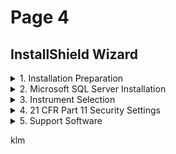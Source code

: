 # Page 4

## ‌InstallShield Wizard

<details>

<summary>1. Installation Preparation</summary>

1. The installation begins with certain preparation steps.\
   ![](../.gitbook/assets/image.png)

</details>

<details>

<summary>2. Microsoft SQL Server Installation</summary>

Using VENUS Software requires access to a Microsoft SQL Server. If the “Microsoft SQL Server 2014 SP2 Express Edition” is not installed at this point, a prompt will be displayed requiring a location and to access information from the Microsoft SQL Server after completion of the software installation.

1.  During installation, a prompt will be displayed asking if the SQL Server 2014 Service Pack 2 (SP2) shal be installed.

    <figure><img src="../.gitbook/assets/image (1).png" alt="" width="267"><figcaption></figcaption></figure>
2. Click \[Yes] to continue. If \[No] is chosen, please prepare the following information to be able to use another SQL Server:
   * Microsoft SQL Server Location
   * Database User Name and Password
3.  Click \[Next >] to continue.

    <figure><img src="../.gitbook/assets/image (2).png" alt="" width="378"><figcaption></figcaption></figure>
4.  Click \[Yes] to continue after the virus protection software and all other applications have been closed.

    <figure><img src="../.gitbook/assets/image (3).png" alt="" width="378"><figcaption></figcaption></figure>
5.  Click \[Yes] to continue.

    <figure><img src="../.gitbook/assets/image (4).png" alt="" width="378"><figcaption></figcaption></figure>
6.  If necessary, change the installation destination and click \[Next >] to continue.

    <figure><img src="../.gitbook/assets/image (5).png" alt="" width="378"><figcaption></figcaption></figure>

</details>

<details>

<summary>3. ‌Instrument Selection</summary>

1. Select the instrument from the dialog shown. This will install one of the following instrument deck layouts as the default layout.
2.  Click \[Next >] to continue.

    <figure><img src="../.gitbook/assets/image (6).png" alt="" width="378"><figcaption></figcaption></figure>
3.  Click \[Install] to continue with the installation process.

    <figure><img src="../.gitbook/assets/image (7).png" alt="" width="378"><figcaption></figcaption></figure>
4.  Specify the laboratory name and click \[Next >] to confirm the name.

    <figure><img src="../.gitbook/assets/image (8).png" alt="" width="378"><figcaption></figcaption></figure>
5. The installation of the VENUS Software will now start.

<img src="../.gitbook/assets/image (9).png" alt="" data-size="original">

\\

</details>

<details>

<summary>4. ‌21 CFR Part 11 Security Settings‌</summary>

1.  The security requirements can be defined in the following screens:

    <figure><img src="../.gitbook/assets/image (10).png" alt="" width="378"><figcaption></figcaption></figure>

    1. **Restrict Functionality by User logon**\
       For more information about the controlled access functionality, refer to Section 2.4 Authentication Systems. The access rights of the current user are monitored. By installation default, it is set to: OFF
    2. **Record (all) File Names in the Runtime Trace**\
       All the linked file names such as deck layout, liquid classes, labware, etc. are logged (Log File) at the end of each method run. By installation default, it is set to: OFF
    3. **Use File Checksums to Validate Files**\
       Verify the checksum of the method and of all the linked files such as the deck layout, liquid classes, labware, etc. If a file is corrupted, the software will detect it. Enable/disable checksum verification of files. By installation default, it is set to: ON If "Record (all) file names in the runtime trace" is selected, the screen shown below is displayed.\\
2.  Click \[Finish] to complete the installation.

    <figure><img src="../.gitbook/assets/image (11).png" alt="" width="378"><figcaption></figcaption></figure>
3.  Select the security requirements that are needed and click \[Next >] to continue.\\

    <figure><img src="../.gitbook/assets/image (12).png" alt="" width="378"><figcaption></figcaption></figure>

    1. **Enable Versioning and Validation of Files**\
       By installation default, it is set to: OFF
    2. **Enable Viewing of File History**\
       By installation default, it is set to: OFF\
       If "Enable viewing of file history" is selected, the screen shown below is displayed. 4. Select the security requirements that are needed and click \[Next >] to continue. • Force Audit Trail for All File Changes By installation
4.  Select the security requirements that are needed and click \[Next >] to continue.

    <figure><img src="../.gitbook/assets/image (13).png" alt="" width="378"><figcaption></figcaption></figure>

    1. **Force Audit Trail for All File Changes**\
       By installation default, it is set to: OFF
5.  Click \[Finish] to complete the installation of the VENUS Software.

    <figure><img src="../.gitbook/assets/image (14).png" alt="" width="378"><figcaption></figcaption></figure>

\\

</details>

<details>

<summary>5. ‌Support Software</summary>

After the successful installation of VENUS Software, the installation program for the Hamilton Support Software will start automatically.

1.  Select the labware, libraries and methods which are needed for the daily work by ticking the appropriate boxes. Click \[Next >] to continue.

    <figure><img src="../.gitbook/assets/image (15).png" alt="" width="341"><figcaption></figcaption></figure>
2.  Click \[Install] to begin the installation of the selected features for the Hamilton Support Software.\\

    <figure><img src="../.gitbook/assets/image (16).png" alt="" width="378"><figcaption></figcaption></figure>
3.  The installation of the features will take a few minutes.

    <figure><img src="../.gitbook/assets/image (17).png" alt="" width="378"><figcaption></figcaption></figure>
4.  Click \[Finish] to complete the installation of the Hamilton Support Software.\\

    <figure><img src="../.gitbook/assets/image (18).png" alt="" width="378"><figcaption></figcaption></figure>
5.  After the successful installation of VENUS Software, find the Version Information under “Windows -> Start -> All Programs -> HAMILTON -> Version Info”. This tool provides information about the currently installed VENUS Software.

    <figure><img src="../.gitbook/assets/image (19).png" alt="" width="360"><figcaption></figcaption></figure>

\\

</details>





klm
